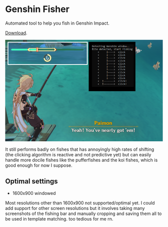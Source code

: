 # Genshin Fisher

Automated tool to help you fish in Genshin Impact.

[Download](https://github.com/johngohrw/genshin-fisher/releases/download/Alpha/GenshinFisher.zip).

![](/screenshot.png "damned paimon")

It still performs badly on fishes that has annoyingly high rates of shifting (the clicking algorithm is reactive and not predictive yet) but can easily handle more docile fishes like the pufferfishes and the koi fishes, which is good enough for now I suppose.

## Optimal settings
- 1600x900 windowed

Most resolutions other than 1600x900 not supported/optimal yet. I could add support for other screen resolutions but it involves taking many screenshots of the fishing bar and manually cropping and saving them all to be used in template matching. too tedious for me rn.
